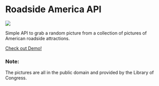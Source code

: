 # Roadside America API

<img src="https://roadside-america.dumbprojects.com/images/roadside-america.jpg"/>

Simple API to grab a random picture from a collection of pictures of American roadside attractions. 

[Check out Demo!](https://roadside-america.dumbprojects.com/demo/)

### Note:
The pictures are all in the public domain and provided by the Library of Congress.